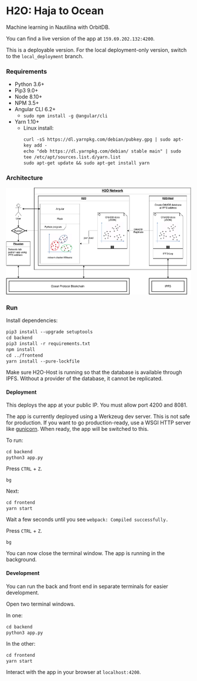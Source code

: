 # H2O: Haja to Ocean

Machine learning in Nautilina with OrbitDB.

You can find a live version of the app at `159.69.202.132:4200`.

This is a deployable version. For the local deployment-only version, switch to the `local_deployment` branch.


### Requirements

- Python 3.6+
- Pip3 9.0+
- Node 8.10+
- NPM 3.5+
- Angular CLI 6.2+
  - `sudo npm install -g @angular/cli`
- Yarn 1.10+
   - Linux install:
      ```
      curl -sS https://dl.yarnpkg.com/debian/pubkey.gpg | sudo apt-key add -
      echo "deb https://dl.yarnpkg.com/debian/ stable main" | sudo tee /etc/apt/sources.list.d/yarn.list
      sudo apt-get update && sudo apt-get install yarn
      ```

### Architecture

![Architecture Diagram](/doc/OceanHaja.png)


### Run

Install dependencies:
```
pip3 install --upgrade setuptools
cd backend
pip3 install -r requirements.txt
npm install
cd ../frontend
yarn install --pure-lockfile
```

Make sure H2O-Host is running so that the database is available through IPFS. Without a provider of the database, it cannot be replicated.

#### Deployment

This deploys the app at your public IP. You must allow port 4200 and 8081.

The app is currently deployed using a Werkzeug dev server. This is not safe for production. If you want to go production-ready, use a WSGI HTTP server like [gunicorn](https://gunicorn.org/). When ready, the app will be switched to this.

To run:
```
cd backend
python3 app.py
```
Press `CTRL` + `Z`.
```
bg
```

Next:
```
cd frontend
yarn start
```
Wait a few seconds until you see `webpack: Compiled successfully.`

Press `CTRL` + `Z`.
```
bg
```
You can now close the terminal window. The app is running in the background.


#### Development

You can run the back and front end in separate terminals for easier development.

Open two terminal windows.

In one:
```
cd backend
python3 app.py
```
In the other:
```
cd frontend
yarn start
```

Interact with the app in your browser at `localhost:4200`.

